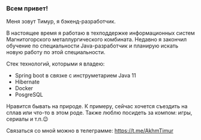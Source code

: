 ### Всем привет! 

Меня зовут Тимур, я бэкенд-разработчик. 

В настоящее время я работаю в техподдержке информационных систем Магнитогорского металлургического комбината. Недавно я закончил обучение по специальности Java-разработчик и планирую искать новую работу по этой специальности. 

Стек технологий, которыми я владею:
- Spring boot в связке с инструметарием Java 11
- Hibernate
- Docker
- PosgreSQL

Нравится бывать на природе. К примеру, сейчас хочется съездить на сплав или что-то в этом роде. Также люблю посидеть за компом: игры, сериалы и т.п.😉

Связаться со мной можно в телеграмме: https://t.me/AkhmTimur
